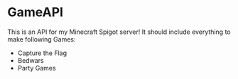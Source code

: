 # GameAPI
This is an API for my Minecraft Spigot server!
It should include everything to make following Games:
 - Capture the Flag
 - Bedwars
 - Party Games
